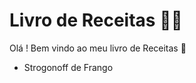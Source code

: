 # Livro de Receitas :woman_cook:

Olá ! Bem vindo ao meu livro de Receitas :wave:

- Strogonoff de Frango
